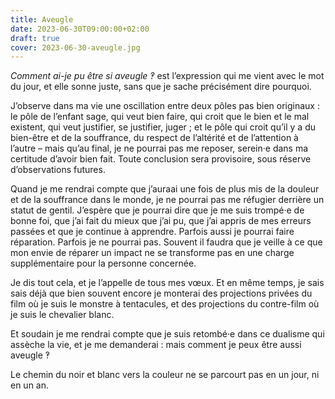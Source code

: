 ```yaml
---
title: Aveugle
date: 2023-06-30T09:00:00+02:00
draft: true
cover: 2023-06-30-aveugle.jpg
---
```

_Comment ai-je pu être si aveugle ‽_ est l’expression qui me vient avec le
mot du jour, et elle sonne juste, sans que je sache précisément dire
pourquoi.

J’observe dans ma vie une oscillation entre deux pôles pas bien originaux :
le pôle de l’enfant sage, qui veut bien faire, qui croit que le bien et le mal
existent, qui veut justifier, se justifier, juger ; et le pôle qui croit qu’il
y a du bien-être et de la souffrance, du respect de l’altérité et de
l’attention à l’autre – mais qu’au final, je ne pourrai pas me reposer,
serein·e dans ma certitude d’avoir bien fait. Toute conclusion sera provisoire,
sous réserve d’observations futures.

Quand je me rendrai compte que j’auraai une fois de plus mis de la douleur et 
de la souffrance dans le monde, je ne pourrai pas me réfugier derrière un statut
de gentil. J’espère que je pourrai dire que je me suis trompé·e de bonne foi,
que j’ai fait du mieux que j’ai pu, que j’ai appris de mes erreurs passées et
que je continue à apprendre. Parfois aussi je pourrai faire réparation.
Parfois je ne pourrai pas. Souvent il faudra que je veille à ce que mon envie
de réparer un impact ne se transforme pas en une charge supplémentaire pour la
personne concernée.

Je dis tout cela, et je l’appelle de tous mes vœux. Et en même temps, je sais
sais déjà que bien souvent encore je monterai des projections privées du film où
je suis le monstre à tentacules, et des projections du contre-film où je suis le
chevalier blanc.

Et soudain je me rendrai compte que je suis retombé·e dans ce dualisme qui
assèche la vie, et je me demanderai : mais comment je peux être aussi aveugle ‽

Le chemin du noir et blanc vers la couleur ne se parcourt pas en un jour, ni en
un an.
